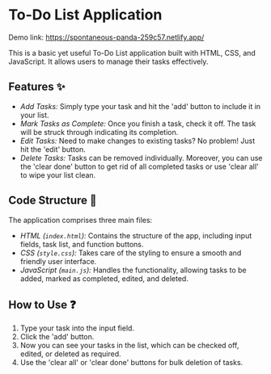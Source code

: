 # To-Do List Application

Demo link: https://spontaneous-panda-259c57.netlify.app/

This is a basic yet useful To-Do List application built with HTML, CSS, and JavaScript. It allows users to manage their tasks effectively.

## Features :sparkles:

- *Add Tasks:* Simply type your task and hit the 'add' button to include it in your list.
- *Mark Tasks as Complete:* Once you finish a task, check it off. The task will be struck through indicating its completion.
- *Edit Tasks:* Need to make changes to existing tasks? No problem! Just hit the 'edit' button.
- *Delete Tasks:* Tasks can be removed individually. Moreover, you can use the 'clear done' button to get rid of all completed tasks or use 'clear all' to wipe your list clean.

## Code Structure :file_folder:

The application comprises three main files:

- *HTML (`index.html`):* Contains the structure of the app, including input fields, task list, and function buttons.
- *CSS (`style.css`):* Takes care of the styling to ensure a smooth and friendly user interface.
- *JavaScript (`main.js`):* Handles the functionality, allowing tasks to be added, marked as completed, edited, and deleted.

## How to Use :question:

1. Type your task into the input field.
2. Click the 'add' button.
3. Now you can see your tasks in the list, which can be checked off, edited, or deleted as required.
4. Use the 'clear all' or 'clear done' buttons for bulk deletion of tasks.
